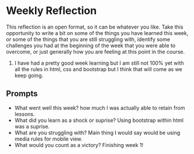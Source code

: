# Weekly Reflection
This reflection is an open format, so it can be whatever you like. Take this opportunity to write a bit on some of the things you have learned this week, or some of the things that you are still struggling with, identify some challenges you had at the beginning of the week that you were able to overcome, or just generally how you are feeling at this point in the course.

1. I have had a pretty good week learning but I am still not 100% yet with all the rules in html, css and bootstrap
but I think that will come as we keep going.

## Prompts
- What went well this week? how much I was actually able to retain from lessons.
- What did you learn as a shock or suprise? Using bootstrap within html was a suprise.
- What are you struggling with? Main thing I would say would be using media rules for mobile view.
- What would you count as a victory? Finishing week 1!